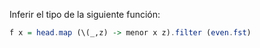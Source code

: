 Inferir el tipo de la siguiente función:

```haskell
f x = head.map (\(_,z) -> menor x z).filter (even.fst)
```